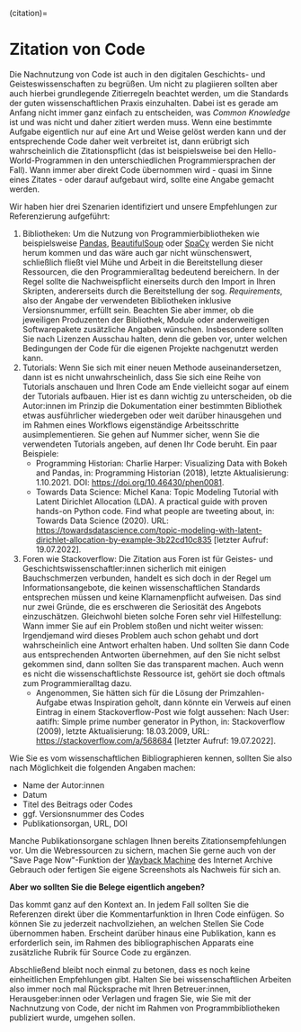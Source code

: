 (citation)=
# Zitation von Code

Die Nachnutzung von Code ist auch in den digitalen Geschichts- und Geisteswissenschaften zu begrüßen. Um nicht zu plagiieren sollten aber auch hierbei grundlegende Zitierregeln beachtet werden, um die Standards der guten wissenschaftlichen Praxis einzuhalten. Dabei ist es gerade am Anfang nicht immer ganz einfach zu entscheiden, was *Common Knowledge* ist und was nicht und daher zitiert werden muss. Wenn eine bestimmte Aufgabe eigentlich nur auf eine Art und Weise gelöst werden kann und der entsprechende Code daher weit verbreitet ist, dann erübrigt sich wahrscheinlich die Zitationspflicht (das ist beispielsweise bei den Hello-World-Programmen in den unterschiedlichen Programmiersprachen der Fall). Wann immer aber direkt Code übernommen wird - quasi im Sinne eines Zitates - oder darauf aufgebaut wird, sollte eine Angabe gemacht werden.

Wir haben hier drei Szenarien identifiziert und unsere Empfehlungen zur Referenzierung aufgeführt:

1. Bibliotheken: Um die Nutzung von Programmierbibliotheken wie beispielsweise [Pandas](https://pandas.pydata.org/), [BeautifulSoup](https://www.crummy.com/software/BeautifulSoup/bs4/doc/) oder [SpaCy](https://spacy.io/) werden Sie nicht herum kommen und das wäre auch gar nicht wünschenswert, schließlich fließt viel Mühe und Arbeit in die Bereitstellung dieser Ressourcen, die den Programmieralltag bedeutend bereichern. In der Regel sollte die Nachweispflicht einerseits durch den Import in Ihren Skripten, andererseits durch die Bereitstellung der sog. *Requirements*, also der Angabe der verwendeten Bibliotheken inklusive Versionsnummer, erfüllt sein. Beachten Sie aber immer, ob die jeweiligen Produzenten der Bibliothek, Module oder anderweitigen Softwarepakete zusätzliche Angaben wünschen. Insbesondere sollten Sie nach Lizenzen Ausschau halten, denn die geben vor, unter welchen Bedingungen der Code für die eigenen Projekte nachgenutzt werden kann.
2. Tutorials: Wenn Sie sich mit einer neuen Methode auseinandersetzen, dann ist es nicht unwahrscheinlich, dass Sie sich eine Reihe von Tutorials anschauen und Ihren Code am Ende vielleicht sogar auf einem der Tutorials aufbauen. Hier ist es dann wichtig zu unterscheiden, ob die Autor:innen im Prinzip die Dokumentation einer bestimmten Bibliothek etwas ausführlicher wiedergeben oder weit darüber hinausgehen und im Rahmen eines Workflows eigenständige Arbeitsschritte ausimplementieren. Sie gehen auf Nummer sicher, wenn Sie die verwendeten Tutorials angeben, auf denen Ihr Code beruht. Ein paar Beispiele:
    - Programming Historian: Charlie Harper: Visualizing Data with Bokeh and Pandas, in: Programming Historian (2018), letzte Aktualisierung: 1.10.2021. DOI: https://doi.org/10.46430/phen0081.
    - Towards Data Science: Michel Kana: Topic Modeling Tutorial with Latent Dirichlet Allocation (LDA). A practical guide with proven hands-on Python code. Find what people are tweeting about, in: Towards Data Science (2020). URL: https://towardsdatascience.com/topic-modeling-with-latent-dirichlet-allocation-by-example-3b22cd10c835 [letzter Aufruf: 19.07.2022].
3. Foren wie Stackoverflow: Die Zitation aus Foren ist für Geistes- und Geschichtswissenschaftler:innen sicherlich mit einigen Bauchschmerzen verbunden, handelt es sich doch in der Regel um Informationsangebote, die keinen wissenschaftlichen Standards entsprechen müssen und keine Klarnamenpflicht aufweisen. Das sind nur zwei Gründe, die es erschweren die Seriosität des Angebots einzuschätzen. Gleichwohl bieten solche Foren sehr viel Hilfestellung: Wann immer Sie auf ein Problem stoßen und nicht weiter wissen: Irgendjemand wird dieses Problem auch schon gehabt und dort wahrscheinlich eine Antwort erhalten haben. Und sollten Sie dann Code aus entsprechenden Antworten übernehmen, auf den Sie nicht selbst gekommen sind, dann sollten Sie das transparent machen. Auch wenn es nicht die wissenschaftlichste Ressource ist, gehört sie doch oftmals zum Programmieralltag dazu.
    - Angenommen, Sie hätten sich für die Lösung der Primzahlen-Aufgabe etwas Inspiration geholt, dann könnte ein Verweis auf einen Eintrag in einem Stackoverflow-Post wie folgt aussehen: Nach User: aatifh: Simple prime number generator in Python, in: Stackoverflow (2009), letzte Aktualisierung: 18.03.2009, URL: https://stackoverflow.com/a/568684 [letzter Aufruf: 19.07.2022].

Wie Sie es vom wissenschaftlichen Bibliographieren kennen, sollten Sie also nach Möglichkeit die folgenden Angaben machen:

- Name der Autor:innen
- Datum
- Titel des Beitrags oder Codes 
- ggf. Versionsnummer des Codes
- Publikationsorgan, URL, DOI

Manche Publikationsorgane schlagen Ihnen bereits Zitationsempfehlungen vor. Um die Webressourcen zu sichern, machen Sie gerne auch von der "Save Page Now"-Funktion der [Wayback Machine](https://archive.org/web/) des Internet Archive Gebrauch oder fertigen Sie eigene Screenshots als Nachweis für sich an. 

**Aber wo sollten Sie die Belege eigentlich angeben?**

Das kommt ganz auf den Kontext an. In jedem Fall sollten Sie die Referenzen direkt über die Kommentarfunktion in Ihren Code einfügen. So können Sie zu jederzeit nachvollziehen, an welchen Stellen Sie Code übernommen haben. Erscheint darüber hinaus eine Publikation, kann es erforderlich sein, im Rahmen des bibliographischen Apparats eine zusätzliche Rubrik für Source Code zu ergänzen.

Abschließend bleibt noch einmal zu betonen, dass es noch keine einheitlichen Empfehlungen gibt. Halten Sie bei wissenschaftlichen Arbeiten also immer noch mal Rücksprache mit Ihren Betreuer:innen, Herausgeber:innen oder Verlagen und fragen Sie, wie Sie mit der Nachnutzung von Code, der nicht im Rahmen von Programmbibliotheken publiziert wurde, umgehen sollen.

